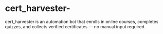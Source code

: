 # cert_harvester-
cert_harvester is an automation bot that enrolls in online courses, completes quizzes, and collects verified certificates — no manual input required.
